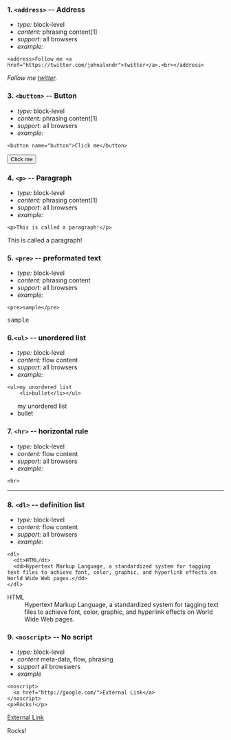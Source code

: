 ### 1. `<address>` -- Address

* *type:* block-level
* *content:* phrasing content[1]
* *support:* all browsers
* *example:*
```
<address>Follow me <a href="https://twitter.com/johnalxndr">twitter</a>.<br></address>
```
<address>
Follow me <a href="https://twitter.com/johnalxndr">twitter</a>.<br>
</address>

### 3. `<button>` -- Button

* *type:* block-level
* *content:* phrasing content[1]
* *support:* all browsers
* *example:*
```
<button name="button">Click me</button>
```
<button name="button">Click me</button>

### 4. `<p>` -- Paragraph

* *type:* block-level
* *content:* phrasing content[1]
* *support:* all browsers
* *example:*
```
<p>This is called a paragraph!</p>
```
<p>This is called a paragraph!</p>

### 5. `<pre>` -- preformated text

* *type:* block-level
* *content:* phrasing content
* *support:* all browsers
* *example:*
```
<pre>sample</pre>
```
<pre>sample</pre>

### 6.`<ul>` -- unordered list

* *type:* block-level
* *content:* flow content 
* *support:* all browsers
* *example:*
```
<ul>my unordered list
    <li>bullet</li></ul>
```    
<ul>my unordered list
    <li>bullet</li></ul>   

### 7. `<hr>` -- horizontal rule 

* *type:* block-level
* *content:* flow content
* *support:* all browsers
* *example:*
```
<hr>
```
<hr>

### 8. `<dl>` -- definition list

* *type:* block-level
* *content:* flow content 
* *support:* all browsers
* *example:*
```
<dl>
  <dt>HTML/dt>
  <dd>Hypertext Markup Language, a standardized system for tagging text files to achieve font, color, graphic, and hyperlink effects on World Wide Web pages.</dd>
</dl>
```
<dl>
  <dt>HTML</dt>
  <dd>Hypertext Markup Language, a standardized system for tagging text files to achieve font, color, graphic, and hyperlink effects on World Wide Web pages.</dd>
</dl>

### 9. `<noscript>` -- No script 

* *type:* block-level
* *content* meta-data, flow, phrasing 
* *support* all browswers
* *example* 
```
<noscript>
  <a href="http://google.com/">External Link</a>
</noscript>
<p>Rocks!</p>
```
<noscript>
  <a href="http://google.com/">External Link</a>
</noscript>
<p>Rocks!</p>
